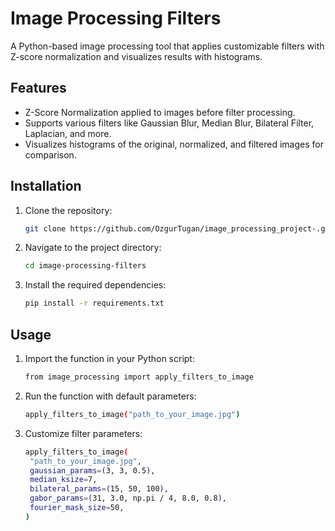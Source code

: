 # Image Processing Filters

A Python-based image processing tool that applies customizable filters with Z-score normalization and visualizes results with histograms.

## Features
- Z-Score Normalization applied to images before filter processing.
- Supports various filters like Gaussian Blur, Median Blur, Bilateral Filter, Laplacian, and more.
- Visualizes histograms of the original, normalized, and filtered images for comparison.

## Installation
1. Clone the repository:
   ```bash
   git clone https://github.com/OzgurTugan/image_processing_project-.git  
2. Navigate to the project directory:
    ```bash
   cd image-processing-filters
4. Install the required dependencies:
   ```bash
   pip install -r requirements.txt
   
## Usage
1. Import the function in your Python script:
   ```bash
   from image_processing import apply_filters_to_image
2. Run the function with default parameters:
   ```bash
   apply_filters_to_image("path_to_your_image.jpg")
3. Customize filter parameters:
   ```bash
   apply_filters_to_image(
    "path_to_your_image.jpg",
    gaussian_params=(3, 3, 0.5),
    median_ksize=7,
    bilateral_params=(15, 50, 100),
    gabor_params=(31, 3.0, np.pi / 4, 8.0, 0.8),
    fourier_mask_size=50,
   )
